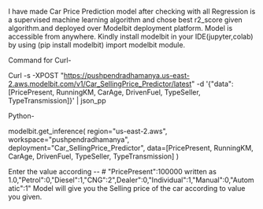 I have made Car Price Prediction model after checking with all Regression is a supervised machine learning algorithm and chose best r2_score given algorithm.and deployed over 
Modelbit deployment platform.
Model is accessible from anywhere.
Kindly install modelbit in your IDE(jupyter,colab) by using (pip install modelbit) import modelbit module.



Command for Curl-


Curl -s -XPOST "https://pushpendradhamanya.us-east-2.aws.modelbit.com/v1/Car_SellingPrice_Predictor/latest" -d '{"data": [PricePresent, RunningKM, CarAge, DrivenFuel, TypeSeller, TypeTransmission]}' | json_pp

Python-

modelbit.get_inference(
  region="us-east-2.aws",
  workspace="pushpendradhamanya",
  deployment="Car_SellingPrice_Predictor",
  data=[PricePresent, RunningKM, CarAge, DrivenFuel, TypeSeller, TypeTransmission]
)


Enter the value according -- # "PricePresent":100000 written as 1.0,"Petrol":0,"Diesel":1,"CNG":2",Dealer":0,"Individual":1,"Manual":0,"Automatic":1"
Model will give you the Selling price of the car according to value you given.

